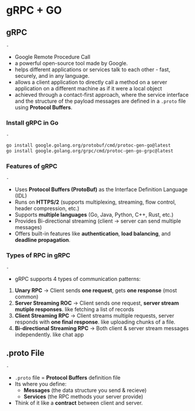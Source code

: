 # gRPC + GO

## gRPC
    -
- Google Remote Procedure Call
- a powerful open-source tool made by Google.
- helps different applications or services talk to each other - fast, securely, and in any language.
- allows a client application to directly call a method on a server application on a different machine as if it were a local object
- achieved through a contact-first approach, where the service interface  and the structure of the payload messages are defined in a `.proto` file using **Protocol Buffers**.

### Install gRPC in Go
    - 
```bash
go install google.golang.org/protobuf/cmd/protoc-gen-go@latest
go install google.golang.org/grpc/cmd/protoc-gen-go-grpc@latest
```

### Features of gRPC
    -
- Uses **Protocol Buffers (ProtoBuf)** as the Interface Definition Language (IDL)
- Runs on **HTTPS/2** (supports multiplexing, streaming, flow control, header compression, etc.)
- Supports **multiple languages** (Go, Java, Python, C++, Rust, etc.)
- Provides Bi-directional streaming (client -> server can send multiple messages)
- Offers built-in features like **authentication**, **load balancing**, and **deadline propagation**.

### Types of RPC in gRPC
    - 
- gRPC supports 4 types of communication patterns:
1. **Unary RPC**
    -> Client sends **one request**, gets **one response** (most common)
2. **Server Streaming ROC**
    -> Client sends one request, **server stream mutiple responses**. like fetching a list of records
3. **Client Streaming RPC**
    -> Client streams multiple requests, server responds with **one final response**. like uploading chunks of a file.
4. **Bi-directional Streaming RPC**
    -> Both client & server stream messages independently. like chat app

## .proto File
    -
- `.proto` file = **Protocol Buffers** definition file
-  Its where you define:
    - **Messages** (the data structure you send & recieve)
    - **Services** (the RPC methods your server provide)
- Think of it like a **contract** between client and server.